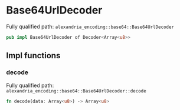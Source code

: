# Base64UrlDecoder

Fully qualified path: `alexandria_encoding::base64::Base64UrlDecoder`

```rust
pub impl Base64UrlDecoder of Decoder<Array<u8>>
```

## Impl functions

### decode

Fully qualified path: `alexandria_encoding::base64::Base64UrlDecoder::decode`

```rust
fn decode(data: Array<u8>) -> Array<u8>
```


